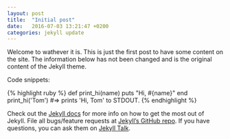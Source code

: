 ```yaml
---
layout: post
title:  "Initial post"
date:   2016-07-03 13:21:47 +0200
categories: jekyll update
---
```

Welcome to wathever it is. This is just the first post to have some content on the site. The information below has not been changed and is the original content of the Jekyll theme.

Code snippets:

{% highlight ruby %}
def print_hi(name)
  puts "Hi, #{name}"
end
print_hi('Tom')
#=> prints 'Hi, Tom' to STDOUT.
{% endhighlight %}

Check out the [Jekyll docs][jekyll-docs] for more info on how to get the most out of Jekyll. File all bugs/feature requests at [Jekyll’s GitHub repo][jekyll-gh]. If you have questions, you can ask them on [Jekyll Talk][jekyll-talk].

[jekyll-docs]: http://jekyllrb.com/docs/home
[jekyll-gh]:   https://github.com/jekyll/jekyll
[jekyll-talk]: https://talk.jekyllrb.com/
